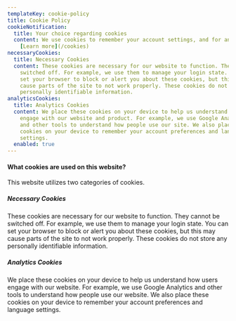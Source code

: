 ```yaml
---
templateKey: cookie-policy
title: Cookie Policy
cookieNotification:
  title: Your choice regarding cookies
  content: We use cookies to remember your account settings, and for analytics.
    [Learn more](/cookies)
necessaryCookies:
  title: Necessary Cookies
  content: These cookies are necessary for our website to function. They cannot be
    switched off. For example, we use them to manage your login state. You can
    set your browser to block or alert you about these cookies, but this may
    cause parts of the site to not work properly. These cookies do not store any
    personally identifiable information.
analyticsCookies:
  title: Analytics Cookies
  content: We place these cookies on your device to help us understand how users
    engage with our website and product. For example, we use Google Analytics
    and other tools to understand how people use our site. We also place these
    cookies on your device to remember your account preferences and language
    settings.
  enabled: true
---
```


#### What cookies are used on this website?

This website utilizes two categories of cookies.

##### Necessary Cookies

These cookies are necessary for our website to function. They cannot be switched off. For example, we use them to manage your login state. You can set your browser to block or alert you about these cookies, but this may cause parts of the site to not work properly. These cookies do not store any personally identifiable information.

##### Analytics Cookies

We place these cookies on your device to help us understand how users engage with our website. For example, we use Google Analytics and other tools to understand how people use our website. We also place these cookies on your device to remember your account preferences and language settings.
